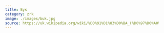 ```yaml
---
title: Бук
category: zrk
image: ./images/buk.jpg
source: https://uk.wikipedia.org/wiki/%D0%91%D1%83%D0%BA_(%D0%97%D0%A0%D0%9A)
---
```

